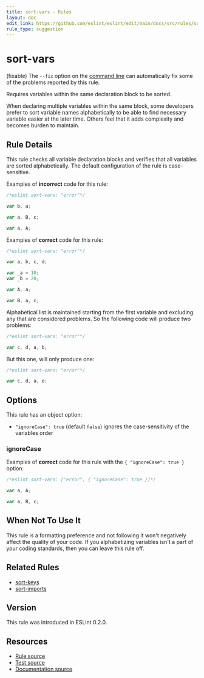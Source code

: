```yaml
---
title: sort-vars - Rules
layout: doc
edit_link: https://github.com/eslint/eslint/edit/main/docs/src/rules/sort-vars.md
rule_type: suggestion
---
```

<!-- Note: No pull requests accepted for this file. See README.md in the root directory for details. -->

# sort-vars

(fixable) The `--fix` option on the [command line](../user-guide/command-line-interface#fixing-problems) can automatically fix some of the problems reported by this rule.

Requires variables within the same declaration block to be sorted.

When declaring multiple variables within the same block, some developers prefer to sort variable names alphabetically to be able to find necessary variable easier at the later time. Others feel that it adds complexity and becomes burden to maintain.

## Rule Details

This rule checks all variable declaration blocks and verifies that all variables are sorted alphabetically.
The default configuration of the rule is case-sensitive.

Examples of **incorrect** code for this rule:

```js
/*eslint sort-vars: "error"*/

var b, a;

var a, B, c;

var a, A;
```

Examples of **correct** code for this rule:

```js
/*eslint sort-vars: "error"*/

var a, b, c, d;

var _a = 10;
var _b = 20;

var A, a;

var B, a, c;
```

Alphabetical list is maintained starting from the first variable and excluding any that are considered problems. So the following code will produce two problems:

```js
/*eslint sort-vars: "error"*/

var c, d, a, b;
```

But this one, will only produce one:

```js
/*eslint sort-vars: "error"*/

var c, d, a, e;
```

## Options

This rule has an object option:

* `"ignoreCase": true` (default `false`) ignores the case-sensitivity of the variables order

### ignoreCase

Examples of **correct** code for this rule with the `{ "ignoreCase": true }` option:

```js
/*eslint sort-vars: ["error", { "ignoreCase": true }]*/

var a, A;

var a, B, c;
```

## When Not To Use It

This rule is a formatting preference and not following it won't negatively affect the quality of your code. If you alphabetizing variables isn't a part of your coding standards, then you can leave this rule off.

## Related Rules

* [sort-keys](sort-keys)
* [sort-imports](sort-imports)

## Version

This rule was introduced in ESLint 0.2.0.

## Resources

* [Rule source](https://github.com/eslint/eslint/tree/HEAD/lib/rules/sort-vars.js)
* [Test source](https://github.com/eslint/eslint/tree/HEAD/tests/lib/rules/sort-vars.js)
* [Documentation source](https://github.com/eslint/eslint/tree/HEAD/docs/src/rules/sort-vars.md)
